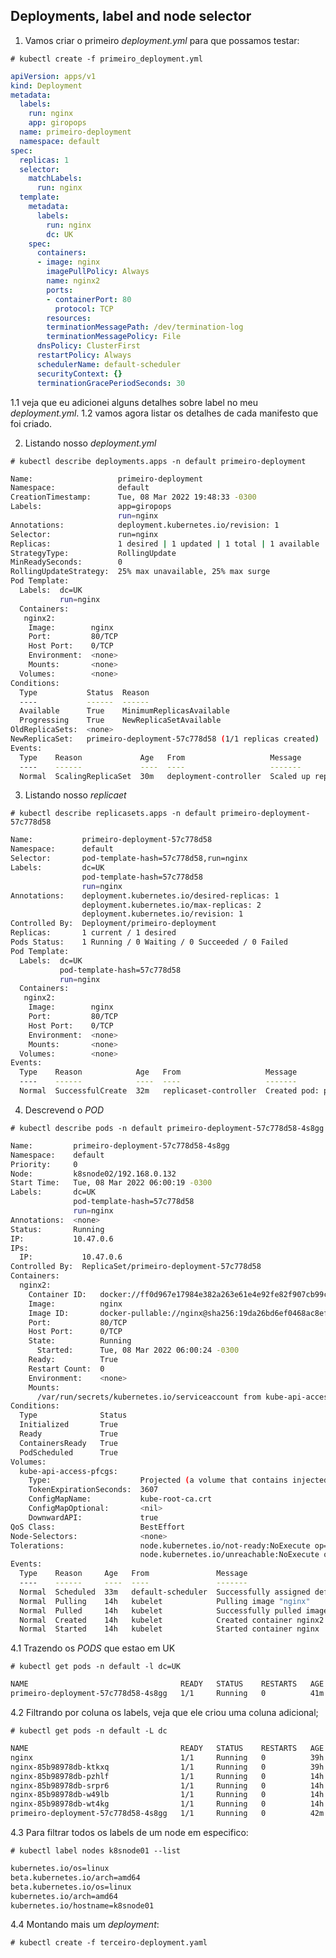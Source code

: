 ## Deployments, label and node selector

1.  Vamos criar o primeiro *deployment.yml* para que possamos testar:

`# kubectl create -f primeiro_deployment.yml`

```yml
apiVersion: apps/v1
kind: Deployment
metadata:
  labels:
    run: nginx
    app: giropops
  name: primeiro-deployment
  namespace: default
spec:
  replicas: 1
  selector:
    matchLabels:
      run: nginx
  template:
    metadata:
      labels:
        run: nginx
        dc: UK
    spec:
      containers:
      - image: nginx
        imagePullPolicy: Always
        name: nginx2
        ports:
        - containerPort: 80
          protocol: TCP
        resources:
        terminationMessagePath: /dev/termination-log
        terminationMessagePolicy: File
      dnsPolicy: ClusterFirst
      restartPolicy: Always
      schedulerName: default-scheduler
      securityContext: {}
      terminationGracePeriodSeconds: 30
```

1.1 veja que eu adicionei alguns detalhes sobre label no meu *deployment.yml*.
1.2 vamos agora listar os detalhes de cada manifesto que foi criado.

2.  Listando nosso *deployment.yml*

`# kubectl describe deployments.apps -n default primeiro-deployment`

```bash
Name:                   primeiro-deployment
Namespace:              default
CreationTimestamp:      Tue, 08 Mar 2022 19:48:33 -0300
Labels:                 app=giropops
                        run=nginx
Annotations:            deployment.kubernetes.io/revision: 1
Selector:               run=nginx
Replicas:               1 desired | 1 updated | 1 total | 1 available | 0 unavailable
StrategyType:           RollingUpdate
MinReadySeconds:        0
RollingUpdateStrategy:  25% max unavailable, 25% max surge
Pod Template:
  Labels:  dc=UK
           run=nginx
  Containers:
   nginx2:
    Image:        nginx
    Port:         80/TCP
    Host Port:    0/TCP
    Environment:  <none>
    Mounts:       <none>
  Volumes:        <none>
Conditions:
  Type           Status  Reason
  ----           ------  ------
  Available      True    MinimumReplicasAvailable
  Progressing    True    NewReplicaSetAvailable
OldReplicaSets:  <none>
NewReplicaSet:   primeiro-deployment-57c778d58 (1/1 replicas created)
Events:
  Type    Reason             Age   From                   Message
  ----    ------             ----  ----                   -------
  Normal  ScalingReplicaSet  30m   deployment-controller  Scaled up replica set primeiro-deployment-57c778d58 to 1
```

3.  Listando nosso *replicaet*

`# kubectl describe replicasets.apps -n default primeiro-deployment-57c778d58`

```bash
Name:           primeiro-deployment-57c778d58
Namespace:      default
Selector:       pod-template-hash=57c778d58,run=nginx
Labels:         dc=UK
                pod-template-hash=57c778d58
                run=nginx
Annotations:    deployment.kubernetes.io/desired-replicas: 1
                deployment.kubernetes.io/max-replicas: 2
                deployment.kubernetes.io/revision: 1
Controlled By:  Deployment/primeiro-deployment
Replicas:       1 current / 1 desired
Pods Status:    1 Running / 0 Waiting / 0 Succeeded / 0 Failed
Pod Template:
  Labels:  dc=UK
           pod-template-hash=57c778d58
           run=nginx
  Containers:
   nginx2:
    Image:        nginx
    Port:         80/TCP
    Host Port:    0/TCP
    Environment:  <none>
    Mounts:       <none>
  Volumes:        <none>
Events:
  Type    Reason            Age   From                   Message
  ----    ------            ----  ----                   -------
  Normal  SuccessfulCreate  32m   replicaset-controller  Created pod: primeiro-deployment-57c778d58-4s8gg
```

4.  Descrevend o *POD*

`# kubectl describe pods -n default primeiro-deployment-57c778d58-4s8gg`

```bash
Name:         primeiro-deployment-57c778d58-4s8gg
Namespace:    default
Priority:     0
Node:         k8snode02/192.168.0.132
Start Time:   Tue, 08 Mar 2022 06:00:19 -0300
Labels:       dc=UK
              pod-template-hash=57c778d58
              run=nginx
Annotations:  <none>
Status:       Running
IP:           10.47.0.6
IPs:
  IP:           10.47.0.6
Controlled By:  ReplicaSet/primeiro-deployment-57c778d58
Containers:
  nginx2:
    Container ID:   docker://ff0d967e17984e382a263e61e4e92fe82f907cb99c6b3b11a56d3d055d3a420f
    Image:          nginx
    Image ID:       docker-pullable://nginx@sha256:19da26bd6ef0468ac8ef5c03f01ce1569a4dbfb82d4d7b7ffbd7aed16ad3eb46
    Port:           80/TCP
    Host Port:      0/TCP
    State:          Running
      Started:      Tue, 08 Mar 2022 06:00:24 -0300
    Ready:          True
    Restart Count:  0
    Environment:    <none>
    Mounts:
      /var/run/secrets/kubernetes.io/serviceaccount from kube-api-access-pfcgs (ro)
Conditions:
  Type              Status
  Initialized       True
  Ready             True
  ContainersReady   True
  PodScheduled      True
Volumes:
  kube-api-access-pfcgs:
    Type:                    Projected (a volume that contains injected data from multiple sources)
    TokenExpirationSeconds:  3607
    ConfigMapName:           kube-root-ca.crt
    ConfigMapOptional:       <nil>
    DownwardAPI:             true
QoS Class:                   BestEffort
Node-Selectors:              <none>
Tolerations:                 node.kubernetes.io/not-ready:NoExecute op=Exists for 300s
                             node.kubernetes.io/unreachable:NoExecute op=Exists for 300s
Events:
  Type    Reason     Age   From               Message
  ----    ------     ----  ----               -------
  Normal  Scheduled  33m   default-scheduler  Successfully assigned default/primeiro-deployment-57c778d58-4s8gg to k8snode02
  Normal  Pulling    14h   kubelet            Pulling image "nginx"
  Normal  Pulled     14h   kubelet            Successfully pulled image "nginx" in 2.704346073s
  Normal  Created    14h   kubelet            Created container nginx2
  Normal  Started    14h   kubelet            Started container nginx
```

4.1 Trazendo os *PODS* que estao em UK

`# kubectl get pods -n default -l dc=UK`

```bash
NAME                                  READY   STATUS    RESTARTS   AGE
primeiro-deployment-57c778d58-4s8gg   1/1     Running   0          41m
```

4.2 Filtrando por coluna os labels, veja que ele criou uma coluna adicional;

`# kubectl get pods -n default -L dc`

```bash
NAME                                  READY   STATUS    RESTARTS   AGE   DC
nginx                                 1/1     Running   0          39h
nginx-85b98978db-ktkxq                1/1     Running   0          39h
nginx-85b98978db-pzhlf                1/1     Running   0          14h
nginx-85b98978db-srpr6                1/1     Running   0          14h
nginx-85b98978db-w49lb                1/1     Running   0          14h
nginx-85b98978db-wt4kg                1/1     Running   0          14h
primeiro-deployment-57c778d58-4s8gg   1/1     Running   0          42m   UK
```

4.3 Para filtrar todos os labels de um node em especifico:

`# kubectl label nodes k8snode01 --list `

```bash
kubernetes.io/os=linux
beta.kubernetes.io/arch=amd64   
beta.kubernetes.io/os=linux     
kubernetes.io/arch=amd64        
kubernetes.io/hostname=k8snode01
```
4.4 Montando mais um *deployment*:

`# kubectl create -f terceiro-deployment.yaml`